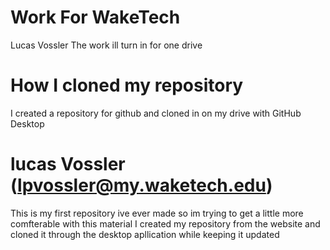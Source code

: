 # Work For WakeTech
Lucas Vossler
The work ill turn in for one drive
# How I cloned my repository
I created a repository for github and cloned in on my drive with GitHub Desktop
# lucas Vossler (lpvossler@my.waketech.edu)
This is my first repository ive ever made so im trying to get a little more comfterable with this material
I created my repository from the website and cloned it through the desktop apllication while keeping it updated
